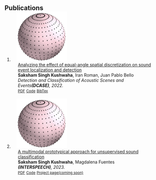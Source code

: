 <h2 id="publications" style="margin: 2px 0px -15px;">Publications</h2>

<div class="publications">
<ol class="bibliography">

<li>
<div class="pub-row">

  <div class="col-sm-3 abbr" style="position: relative;padding-right: 15px;padding-left: 15px;">
    <img src="assets/img/seld.png" class="teaser img-fluid z-depth-1">
  </div>

  <div class="col-sm-9" style="position: relative;padding-right: 15px;padding-left: 20px;">
    <div class="title"><a href="https://dcase.community/documents/workshop2022/proceedings/DCASE2022Workshop_Kushwaha_54.pdf">Analyzing the effect of equal-angle spatial discretization on sound event localization and detection</a></div>
    <div class="author"><strong>Saksham Singh Kushwaha</strong>, Iran Roman, Juan Pablo Bello</div>
    <div class="periodical"><em>Detection and Classification of Acoustic Scenes and Events<strong>(DCASE)</strong>, 2022.</em></div>
    <div class="links">
      <a href="https://dcase.community/documents/workshop2022/proceedings/DCASE2022Workshop_Kushwaha_54.pdf" class="btn btn-sm z-depth-0" role="button" target="_blank" style="font-size:12px;">PDF</a>
      <a href="https://github.com/sakshamsingh1/dcase_seld_spatial_sampling_analysis" class="btn btn-sm z-depth-0" role="button" target="_blank" style="font-size:12px;">Code</a>
      <a href="https://scholar.googleusercontent.com/scholar.bib?q=info:ljBVWRu9x4UJ:scholar.google.com/&output=citation&scisdr=CgVZ2zK2EL-Po4WA4r4:AAGBfm0AAAAAZByG-r5CaFYHZ6DircDMnouU3ZvoC26D&scisig=AAGBfm0AAAAAZByG-jgMH7pU4EKrWEACxQyGSjT3SNbb&scisf=4&ct=citation&cd=-1&hl=en" class="btn btn-sm z-depth-0" role="button" target="_blank" style="font-size:12px;">BibTex</a>
    </div>
  </div>
</div>
</li>
<br>

<li>
<div class="pub-row">

  <div class="col-sm-3 abbr" style="position: relative;padding-right: 15px;padding-left: 15px;">
    <img src="assets/img/seld.png" class="teaser img-fluid z-depth-1">
  </div>

  <div class="col-sm-9" style="position: relative;padding-right: 15px;padding-left: 20px;">
    <div class="title"><a href="https://arxiv.org/pdf/2306.12300.pdf">A multimodal prototypical approach for unsupervised sound classification</a></div>
    <div class="author"><strong>Saksham Singh Kushwaha</strong>, Magdalena Fuentes</div>
    <div class="periodical"><em><strong>(INTERSPEECH)</strong>, 2023.</em></div>
    <div class="links">
      <a href="https://arxiv.org/pdf/2306.12300.pdf" class="btn btn-sm z-depth-0" role="button" target="_blank" style="font-size:12px;">PDF</a>
      <a href="https://github.com/sakshamsingh1/audio_text_proto" class="btn btn-sm z-depth-0" role="button" target="_blank" style="font-size:12px;">Code</a>
      <a href="https://github.com/sakshamsingh1/audio_text_proto" class="btn btn-sm z-depth-0" role="button" target="_blank" style="font-size:12px;">Project page(coming soon)</a>
    </div>
  </div>
</div>
</li>
<br>



</ol>
</div>
